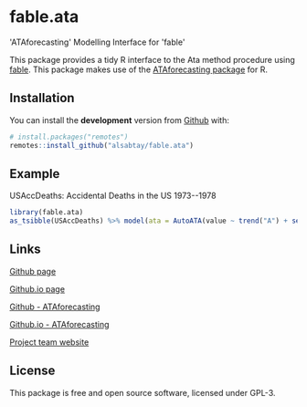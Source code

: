 # fable.ata
'ATAforecasting' Modelling Interface for 'fable'

This package provides a tidy R interface to the Ata method
procedure using [fable](https://github.com/tidyverts/fable). This
package makes use of the [ATAforecasting
package](https://cran.r-project.org/package=ATAforecasting) for R.

## Installation


You can install the **development** version from
[Github](https://github.com/alsabtay/fable.ata) with:

``` r
# install.packages("remotes")
remotes::install_github("alsabtay/fable.ata")
```

## Example

USAccDeaths: Accidental Deaths in the US 1973--1978

``` r
library(fable.ata)
as_tsibble(USAccDeaths) %>% model(ata = AutoATA(value ~ trend("A") + season("A", method = "stl"))) %>% forecast(h=24)
``` 

## Links

[Github page](https://github.com/alsabtay/fable.ata)

[Github.io page](https://alsabtay.github.io/fable.ata/index.html)

[Github - ATAforecasting](https://github.com/alsabtay/ATAforecasting)

[Github.io - ATAforecasting](https://alsabtay.github.io/ATAforecasting/)

[Project team website](https://atamethod.wordpress.com/)


## License
This package is free and open source software, licensed under GPL-3.
